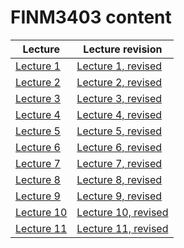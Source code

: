 # FINM3403 content


**Lecture** | **Lecture revision** 
|---|---| 
[Lecture 1](lecture1.html)   | [Lecture 1, revised](revisionLecture1.html)
| [Lecture 2](lecture2.html) | [Lecture 2, revised](revisionLecture2.html)
 [Lecture 3](lecture3.html)  | [Lecture 3, revised](revisionLecture3.html)
 [Lecture 4](Lecture4.html)  | [Lecture 4, revised](revisionLecture4.html)
 [Lecture 5](lecture5.html)  | [Lecture 5, revised](revisionLecture5.html)
 [Lecture 6](lecture6.html)  | [Lecture 6, revised](revisionLecture6.html)
 [Lecture 7](lecture7.html)  | [Lecture 7, revised](revisionLecture7.html)
 [Lecture 8](lecture8.html)  | [Lecture 8, revised](revisionLecture8.html)
 [Lecture 9](lecture9.html)  | [Lecture 9, revised](revisionLecture9.html)
 [Lecture 10](lecture10.html)  | [Lecture 10, revised](revisionLecture10.html)
 [Lecture 11](lecture11.html)  | [Lecture 11, revised](revisionLecture11.html) 